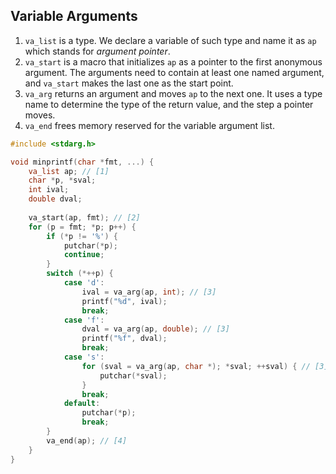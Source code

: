 ## Variable Arguments

1.  `va_list` is a type. We declare a variable of such type and name it as `ap` which stands for *argument pointer*.
2.  `va_start` is a macro that initializes `ap` as a pointer to the first anonymous argument. The arguments need to contain at least one named argument, and `va_start` makes the last one as the start point.
3.  `va_arg` returns an argument and moves `ap` to the next one. It uses a type name to determine the type of the return value, and the step a pointer moves.
4.  `va_end` frees memory reserved for the variable argument list.

```c
#include <stdarg.h>

void minprintf(char *fmt, ...) {
    va_list ap; // [1]
    char *p, *sval;
    int ival;
    double dval;
    
    va_start(ap, fmt); // [2]
    for (p = fmt; *p; p++) {
        if (*p != '%') {
            putchar(*p);
            continue;
        }
        switch (*++p) {
            case 'd':
                ival = va_arg(ap, int); // [3]
                printf("%d", ival);
                break;
            case 'f':
                dval = va_arg(ap, double); // [3]
                printf("%f", dval);
                break;
            case 's':
                for (sval = va_arg(ap, char *); *sval; ++sval) { // [3]
                    putchar(*sval);
                }
                break;
            default:
                putchar(*p);
                break;
        }
        va_end(ap); // [4]
    }
}
```